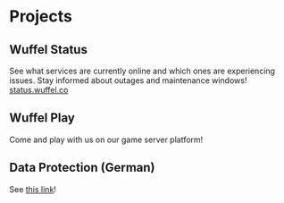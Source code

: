 # Projects
## Wuffel Status
See what services are currently online and which ones are experiencing issues. Stay informed about outages and maintenance windows!
[status.wuffel.co](https://status.wuffel.co)
## Wuffel Play
Come and play with us on our game server platform!
## Data Protection (German)
See [this link](https://wuffel.co/datenschutz)!